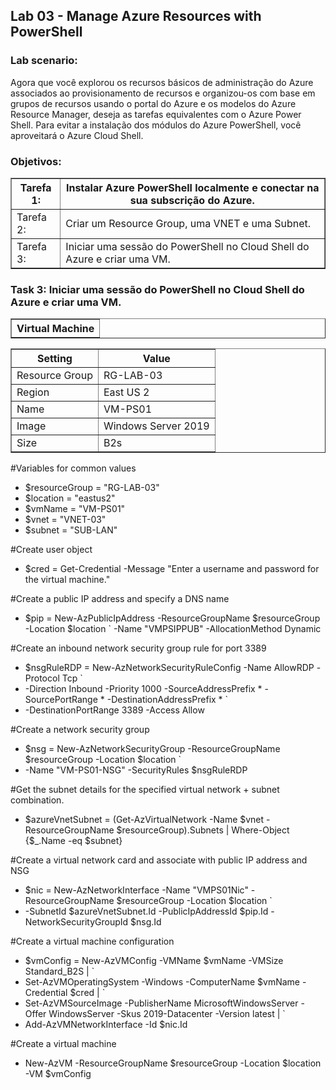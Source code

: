 <h2>Lab 03 - Manage Azure Resources with PowerShell</h2> 

<h3>Lab scenario:</h3> 

Agora que você explorou os recursos básicos de administração do Azure associados ao provisionamento de recursos e organizou-os com base em grupos de recursos usando o portal do Azure e os modelos do Azure Resource Manager, deseja as tarefas equivalentes com o Azure Power Shell. Para evitar a instalação dos módulos do Azure PowerShell, você aproveitará o Azure Cloud Shell. 

<h3>Objetivos:</h3> 

<table border="1">    
  <tr>
    <th colspan="1">Tarefa 1:</th>  	              
    <th colspan="2">Instalar Azure PowerShell localmente e conectar na sua subscrição do Azure.</th>
  </tr>
<td>Tarefa 2:</td>
    <td>Criar um Resource Group, uma VNET e uma Subnet.</td>
  </tr>
  <tr>
    <td>Tarefa 3:</td>
    <td>Iniciar uma sessão do PowerShell no Cloud Shell do Azure e criar uma VM.</td>
  </tr>
 </table>
 
 <h3>Task 3:	Iniciar uma sessão do PowerShell no Cloud Shell do Azure e criar uma VM.</h3>

 <table border="1">    
  <tr>
    <th colspan="1">Virtual Machine</th> 
</table>

<table border="1">    
  <tr>
    <th colspan="1">Setting</th>  	              
    <th colspan="2">Value</th>
  </tr>
<td>Resource Group</td>
    <td>RG-LAB-03</td>
  </tr>
  <tr>
    <td>Region </td>
    <td>East US 2</td>
  </tr>
   <tr>
    <td>Name</td>
    <td>VM-PS01</td>
  </tr>
   <tr>
    <td>Image</td>
    <td>Windows Server 2019</td>
  </tr>
   <tr>
    <td>Size</td>
    <td>B2s</td>
  </tr>
 </table>
 


#Variables for common values
- $resourceGroup = "RG-LAB-03"
- $location = "eastus2"
- $vmName = "VM-PS01"
- $vnet = "VNET-03"
- $subnet = "SUB-LAN"

#Create user object
- $cred = Get-Credential -Message "Enter a username and password for the virtual machine."

#Create a public IP address and specify a DNS name
- $pip = New-AzPublicIpAddress -ResourceGroupName $resourceGroup -Location $location `
  -Name "VMPSIPPUB" -AllocationMethod Dynamic

#Create an inbound network security group rule for port 3389
- $nsgRuleRDP = New-AzNetworkSecurityRuleConfig -Name AllowRDP  -Protocol Tcp `
-   -Direction Inbound -Priority 1000 -SourceAddressPrefix * -SourcePortRange * -DestinationAddressPrefix * `
-   -DestinationPortRange 3389 -Access Allow

#Create a network security group
- $nsg = New-AzNetworkSecurityGroup -ResourceGroupName $resourceGroup -Location $location `
-   -Name "VM-PS01-NSG" -SecurityRules $nsgRuleRDP
  
#Get the subnet details for the specified virtual network + subnet combination.
- $azureVnetSubnet = (Get-AzVirtualNetwork -Name $vnet -ResourceGroupName $resourceGroup).Subnets | Where-Object {$_.Name -eq $subnet}  

#Create a virtual network card and associate with public IP address and NSG
- $nic = New-AzNetworkInterface -Name "VMPS01Nic" -ResourceGroupName $resourceGroup -Location $location `
-   -SubnetId $azureVnetSubnet.Id -PublicIpAddressId $pip.Id -NetworkSecurityGroupId $nsg.Id
  
#Create a virtual machine configuration
- $vmConfig = New-AzVMConfig -VMName $vmName -VMSize Standard_B2S | `
- Set-AzVMOperatingSystem -Windows -ComputerName $vmName -Credential $cred | `
- Set-AzVMSourceImage -PublisherName MicrosoftWindowsServer -Offer WindowsServer -Skus 2019-Datacenter -Version latest | `
- Add-AzVMNetworkInterface -Id $nic.Id

#Create a virtual machine
- New-AzVM -ResourceGroupName $resourceGroup -Location $location -VM $vmConfig
